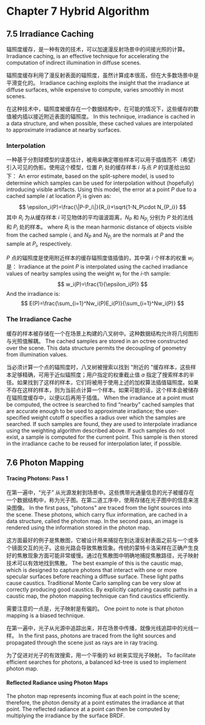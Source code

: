 # Chapter 7 Hybrid Algorithm

## 7.5 Irradiance Caching

辐照度缓存，是一种有效的技术，可以加速漫反射场景中的间接光照的计算。
Irradiance caching, is an effective technique for accelerating the computation of indirect illumination in diffuse scenes.

辐照度缓存利用了漫反射表面的辐照度，虽然计算成本很高，但在大多数场景中是平滑变化的。
Irradiance caching exploits the insight that the irradiance at diffuse surfaces, while expensive to compute, varies smoothly in most scenes.

在这种技术中，辐照度被缓存在一个数据结构中，在可能的情况下，这些缓存的数值被内插以接近附近表面的辐照度。
In this technique, irradiance is cached in a data structure, and when possible, these cached values are interpolated to approximate irradiance at nearby surfaces.

### Interpolation

一种基于分割球模型的误差估计，被用来确定哪些样本可以用于插值而不（希望）引入可见的伪影。使用这个模型，位置 $P_i$ 处的缓存样本 $i$ 与点 $P$ 的误差给出如下：
An error estimate, based on the split-sphere model, is used to determine which samples can be used for interpolation without (hopefully) introducing visible artifacts. Using this model, the error at a point $P$ due to a cached sample $i$ at location $P_i$ is given as:
$$
\epsilon_i(P)=\frac{\|P-P_i\|}{R_i}+\sqrt{1-N_P\cdot N_{P_i}}
$$
其中 $R_i$ 为从缓存样本 $i$ 可见物体的平均谐波距离，$N_P$ 和 $N_{P_i}$ 分别为 $P$ 处的法线和 $P_i$ 处的样本。
where $R_i$ is the mean harmonic distance of objects visible from the cached sample $i$, and $N_P$ and $N_{P_i}$ are the normals at $P$ and the sample at $P_i$, respectively.

$P$ 点的辐照度是使用附近样本的缓存辐照度值插值的，其中第 $i$ 个样本的权重 $w_i$ 是：
Irradiance at the point $P$ is interpolated using the cached irradiance values of nearby samples using the weight $w_i$ for the $i$-th sample:
$$
w_i(P)=\frac{1}{\epsilon_i(P)}
$$
And the irradiance is:
$$
E(P)=\frac{\sum_{i=1}^Nw_i(P)E_i(P)}{\sum_{i=1}^Nw_i(P)}
$$

### The Irradiance Cache

缓存的样本被存储在一个在场景上构建的八叉树中。这种数据结构允许将几何图形与光照值解耦。
The cached samples are stored in an octree constructed over the scene. This data structure permits the decoupling of geometry from illumination values.

当必须计算一个点的辐照度时，八叉树被搜索以找到 "附近的 "缓存样本，这些样本足够精确，可用于近似辐照度；用户指定的权重截止值 $a$ 指定了搜索样本的半径。如果找到了这样的样本，它们将被用于使用上述的加权算法插值辐照度。如果不存在这样的样本，则为当前点计算一个样本。如果可能的话，这个样本会被储存在辐照度缓存中，以便以后再用于插值。
When the irradiance at a point must be computed, the octree is searched to find “nearby” cached samples that are accurate enough to be used to approximate irradiance; the user-specified weight cutoff $a$ specifies a radius over which the samples are searched. If such samples are found, they are used to interpolate irradiance using the weighting algorithm described above. If such samples do not exist, a sample is computed for the current point. This sample is then stored in the irradiance cache to be reused for interpolation later, if possible.

## 7.6 Photon Mapping

#### Tracing Photons: Pass 1

在第一遍中，“光子” 从光源发射到场景中。这些携带光通量信息的光子被缓存在一个数据结构中，称为光子图。在第二道工序中，使用存储在光子图中的信息来渲染图像。
In the first pass, "photons" are traced from the light sources into the scene. These photons, which carry flux information, are cached in a data structure, called the photon map. In the second pass, an image is rendered using the information stored in the photon map.

这方面最好的例子是焦散图，它被设计用来捕捉在到达漫反射表面之前与一个或多个镜面交互的光子。这些光路会导致焦散现象。传统的蒙特卡洛采样在正确产生良好的焦散现象方面可能非常缓慢。通过在焦散图中明确地捕捉焦散路径，光子映射技术可以有效地找到焦散。
The best example of this is the caustic map, which is designed to capture photons that interact with one or more specular surfaces before reaching a diffuse surface. These light paths cause caustics. Traditional Monte Carlo sampling can be very slow at correctly producing good caustics. By explicitly capturing caustic paths in a caustic map, the photon mapping technique can find caustics efficiently.

需要注意的一点是，光子映射是有偏的。
One point to note is that photon mapping is a biased technique. 

在第一遍中，光子从光源中追踪出来，并在场景中传播，就像光线追踪中的光线一样。
In the first pass, photons are traced from the light sources and propagated through the scene just as rays are in ray tracing.

为了促进对光子的有效搜索，用一个平衡的 kd 树来实现光子映射。
To facilitate efficient searches for photons, a balanced kd-tree is used to implement photon map.

#### Reflected Radiance using Photon Maps

The photon map represents incoming flux at each point in the scene; therefore, the photon density at a point estimates the irradiance at that point. The reflected radiance at a point can then be computed by multiplying the irradiance by the surface BRDF.


